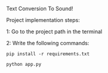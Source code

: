 Text Conversion To Sound!

Project implementation steps:

1: Go to the project path in the terminal

2: Write the following commands:

    pip install -r requirements.txt

    python app.py

